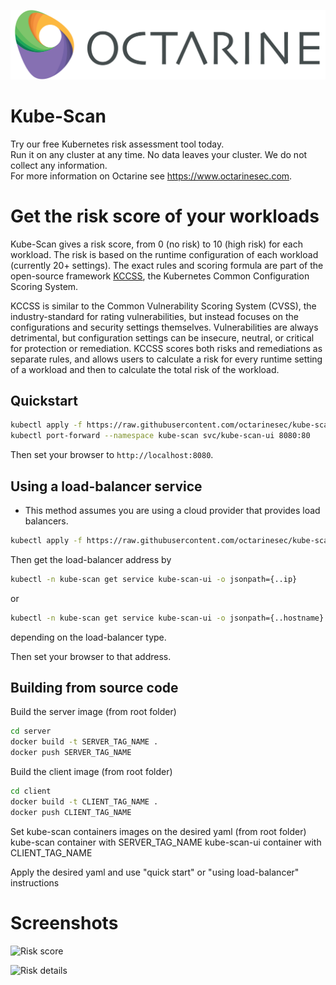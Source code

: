 
<p align="center">
  <img src="./images/octarine_logo.png">
</p>

# Kube-Scan
Try our free Kubernetes risk assessment tool today.  
Run it on any cluster at any time. No data leaves your cluster. We do not collect any information.  
For more information on Octarine see https://www.octarinesec.com. 

# Get the risk score of your workloads

Kube-Scan gives a risk score, from 0 (no risk) to 10 (high risk) for each workload. The risk is based on the runtime configuration of each workload (currently 20+ settings). The exact rules and scoring formula are part of the open-source framework [KCCSS](https://github.com/octarinesec/kccss), the Kubernetes Common Configuration Scoring System. 

KCCSS is similar to the Common Vulnerability Scoring System (CVSS), the industry-standard for rating vulnerabilities, but instead focuses on the configurations and security settings themselves. Vulnerabilities are always detrimental, but configuration settings can be insecure, neutral, or critical for protection or remediation. KCCSS scores both risks and remediations as separate rules, and allows users to calculate a risk for every runtime setting of a workload and then to calculate the total risk of the workload.

## Quickstart
```bash
kubectl apply -f https://raw.githubusercontent.com/octarinesec/kube-scan/master/kube-scan.yaml
kubectl port-forward --namespace kube-scan svc/kube-scan-ui 8080:80
```

Then set your browser to `http://localhost:8080`.

## Using a load-balancer service
* This method assumes you are using a cloud provider that provides load balancers.
```bash
kubectl apply -f https://raw.githubusercontent.com/octarinesec/kube-scan/master/kube-scan-lb.yaml
```
Then get the load-balancer address by
```bash
kubectl -n kube-scan get service kube-scan-ui -o jsonpath={..ip}
```
or
```bash
kubectl -n kube-scan get service kube-scan-ui -o jsonpath={..hostname}
```
depending on the load-balancer type.

Then set your browser to that address.

## Building from source code
Build the server image (from root folder)
```bash
cd server
docker build -t SERVER_TAG_NAME .
docker push SERVER_TAG_NAME
```

Build the client image (from root folder)
```bash
cd client
docker build -t CLIENT_TAG_NAME .
docker push CLIENT_TAG_NAME
```

Set kube-scan containers images on the desired yaml (from root folder)
kube-scan container with SERVER_TAG_NAME
kube-scan-ui container with CLIENT_TAG_NAME

Apply the desired yaml and use "quick start" or "using load-balancer" instructions 

# Screenshots

![Risk score](https://info.octarinesec.com/hubfs/home-1.png)

![Risk details](https://info.octarinesec.com/hubfs/risk-expanded.png)
